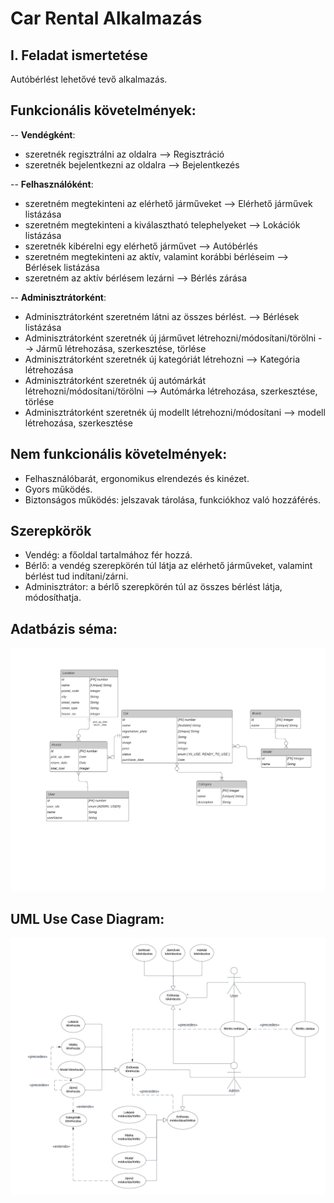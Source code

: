 # Car Rental Alkalmazás
## I. Feladat ismertetése
Autóbérlést lehetővé tevő alkalmazás.

## Funkcionális követelmények:
-- **Vendégként**:
-   szeretnék regisztrálni az oldalra --> Regisztráció
-   szeretnék bejelentkezni az oldalra --> Bejelentkezés

-- **Felhasználóként**:
-   szeretném megtekinteni az elérhető járműveket --> Elérhető járművek listázása
-   szeretném megtekinteni a kiválasztható telephelyeket --> Lokációk listázása
-   szeretnék kibérelni egy elérhető járművet --> Autóbérlés
-   szeretném megtekinteni az aktív, valamint korábbi bérléseim --> Bérlések listázása
-   szeretném az aktív bérlésem lezárni --> Bérlés zárása

-- **Adminisztrátorként**:
-   Adminisztrátorként szeretném látni az összes bérlést. --> Bérlések listázása
-   Adminisztrátorként szeretnék új járművet létrehozni/módosítani/törölni --> Jármű létrehozása, szerkesztése, törlése
-    Adminisztrátorként szeretnék új kategóriát létrehozni --> Kategória létrehozása
-    Adminisztrátorként szeretnék új autómárkát létrehozni/módosítani/törölni --> Autómárka létrehozása, szerkesztése, törlése
-    Adminisztrátorként szeretnék új modellt létrehozni/módosítani --> modell létrehozása, szerkesztése

## Nem funkcionális követelmények:
-   Felhasználóbarát, ergonomikus elrendezés és kinézet.
-   Gyors működés.
-   Biztonságos működés: jelszavak tárolása, funkciókhoz való hozzáférés.

## Szerepkörök

-   Vendég: a főoldal tartalmához fér hozzá.
-   Bérlő: a vendég szerepkörén túl látja az elérhető járműveket, valamint bérlést tud indítani/zárni.
-   Adminisztrátor: a bérlő szerepkörén túl az összes bérlést látja, módosíthatja.

## Adatbázis séma:
![alt text](https://github.com/jkornel44/fullstack-21-22-2-car-rental/blob/master/ER.png?raw=true)

## UML Use Case Diagram:
![alt text](https://github.com/jkornel44/fullstack-21-22-2-car-rental/blob/master/usecases.png?raw=true)